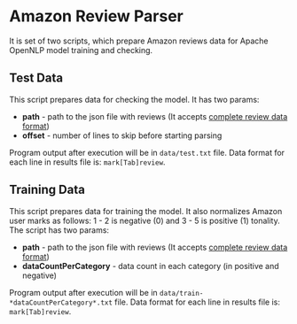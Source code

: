 # Amazon Review Parser
It is set of two scripts, which prepare Amazon reviews data for Apache OpenNLP model training and checking.

## Test Data
This script prepares data for checking the model. It has two params:
* __path__ - path to the json file with reviews (It accepts [complete review data format](http://jmcauley.ucsd.edu/data/amazon/))
* __offset__ - number of lines to skip before starting parsing

Program output after execution will be in `data/test.txt` file.
Data format for each line in results file is: `mark[Tab]review`.

## Training Data
This script prepares data for training the model. It also normalizes Amazon user marks as follows: 1 - 2 is negative (0)
and 3 - 5 is positive (1) tonality. The script has two params:
* __path__ - path to the json file with reviews (It accepts [complete review data format](http://jmcauley.ucsd.edu/data/amazon/))
* __dataCountPerCategory__ - data count in each category (in positive and negative)

Program output after execution will be in `data/train-*dataCountPerCategory*.txt` file.
Data format for each line in results file is: `mark[Tab]review`.